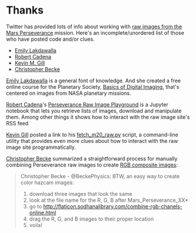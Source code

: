 # Thanks

Twitter has provided lots of info about working with [raw images from the Mars Perseverance](https://mars.nasa.gov/mars2020/multimedia/raw-images/) mission.  Here's an incomplete/unordered list of those who have posted code and/or clues.

* [Emily Lakdawalla](https://twitter.com/elakdawalla)
* [Robert Cadena](https://twitter.com/robertcadena/)
* [Kevin M. Gill](http://twitter.com/kevinmgill)
* [Christopher Becke](http://twitter.com/BeckePhysics)

[Emily Lakdawalla](https://twitter.com/elakdawalla) is a general font of knowledge.  And she created a free online course for the Planetary Society, [Basics of Digital Imaging](https://courses.planetary.org/courses), that's centered on images from NASA planetary missions.

[Robert Cadena](https://twitter.com/robertcadena/)'s [Perseverance Raw Image Playground](https://colab.research.google.com/drive/1SqTzhMo5NeVNZ6YTwsSpsssLH3vp5vX_?usp=sharing) is a Jupyter notebook that lets you retrieve lists of images, download and manipulate them.  Among other things it shows how to interact with the raw image site's RSS feed

[Kevin Gill](http://twitter.com/kevinmgill) posted a link to his [fetch_m20_raw.py](https://github.com/kmgill/cassini_processing/blob/master/fetch_m20_raw.py) script, a command-line utility that provides even more clues about how to interact with the raw image site programmatically.

[Christopher Becke](http://twitter.com/BeckePhysics)
summarized a straightforward process for manually combining Perseverance raw images to create [RGB composite images](https://twitter.com/BeckePhysics/status/1363657930885771268):
> Christopher Becke - @BeckePhysics: BTW, an easy way to create color hazcam images:
>
> 1) download three images that look the same
> 2) look at the file name for the R, G, B after Mars_Perseverance_XX*
> 3) go to http://flaticon.sodhanalibrary.com/combine-rgb-chanels-online.html
> 4) drag the R, G, and B images to their proper location
> 5) voila!
